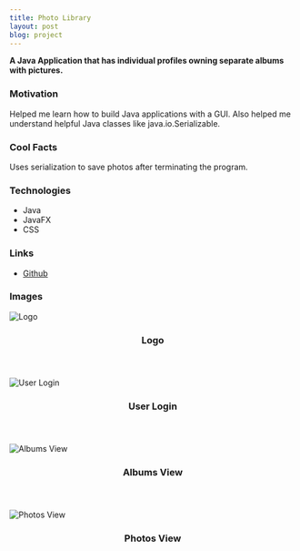 ```yaml
---
title: Photo Library
layout: post
blog: project
---
```

<strong>A Java Application that has individual profiles owning separate albums with pictures.</strong>

<h3>Motivation</h3>
Helped me learn how to build Java applications with a GUI. Also helped me understand helpful Java classes like java.io.Serializable.

<h3>Cool Facts</h3>
Uses serialization to save photos after terminating the program.

<h3>Technologies</h3>
<ul>
    <li>Java</li>
    <li>JavaFX</li>
    <li>CSS</li>    
</ul>

<h3>Links</h3>
<ul>
    <li><a href="https://github.com/rentumbokon/PhotoLibrary" target="_blank">Github</a></li>
</ul>

<h3>Images</h3>
<div class="row">
    <div class="4u 12u$(mobile)">
        <div class="item image fit">
            <img src="{{ 'assets/images/blog-project/pl/pl.png' | relative_url }}" alt="Logo" />
            <header>
                <h3>Logo</h3>
            </header>
        </div>
    </div>  
    <div class="4u 12u$(mobile)">
        <div class="item image fit">
            <img src="{{ 'assets/images/blog-project/pl/1.png' | relative_url }}" alt="User Login" />
            <header>
                <h3>User Login</h3>
            </header>
        </div>
    </div>   
    <div class="4u 12u$(mobile)">
        <div class="item image fit">
            <img src="{{ 'assets/images/blog-project/pl/2.png' | relative_url }}" alt="Albums View" />
            <header>
                <h3>Albums View</h3>
            </header>
        </div>
    </div>
    <div class="4u 12u$(mobile)">
        <div class="item image fit">
            <img src="{{ 'assets/images/blog-project/pl/3.png' | relative_url }}" alt="Photos View" />
            <header>
                <h3>Photos View</h3>
            </header>
        </div>
    </div>        
</div>